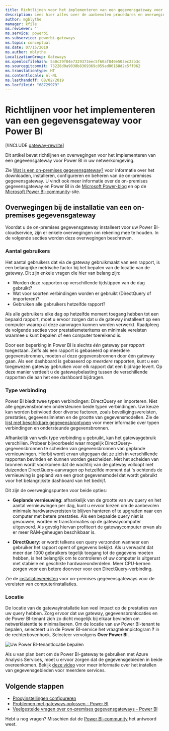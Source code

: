 ```yaml
---
title: Richtlijnen voor het implementeren van een gegevensgateway voor Power BI
description: Lees hier alles over de aanbevolen procedures en overwegingen voor het implementeren van een gateway voor Power BI.
author: mgblythe
manager: kfile
ms.reviewer: ''
ms.service: powerbi
ms.subservice: powerbi-gateways
ms.topic: conceptual
ms.date: 07/15/2019
ms.author: mblythe
LocalizationGroup: Gateways
ms.openlocfilehash: 5a0c29f04e7329373eec5f60af840e503ec22b3c
ms.sourcegitcommit: 73228d0a9038b8369369c059ad06168d2c5ff062
ms.translationtype: HT
ms.contentlocale: nl-NL
ms.lasthandoff: 08/02/2019
ms.locfileid: "68729979"
---
```

# <a name="guidance-for-deploying-a-data-gateway-for-power-bi"></a>Richtlijnen voor het implementeren van een gegevensgateway voor Power BI

[!INCLUDE [gateway-rewrite](includes/gateway-rewrite.md)]

Dit artikel bevat richtlijnen en overwegingen voor het implementeren van een gegevensgateway voor Power BI in uw netwerkomgeving.

Zie [Wat is een on-premises gegevensgateway?](/data-integration/gateway/service-gateway-onprem) voor informatie over het downloaden, installeren, configureren en beheren van de on-premises gegevensgateway. U vindt ook meer informatie over de on-premises gegevensgateway en Power BI in de [Microsoft Power-blog](https://powerbi.microsoft.com/blog/) en op de [Microsoft Power BI-community](https://community.powerbi.com/)-site.

## <a name="installation-considerations-for-the-on-premises-data-gateway"></a>Overwegingen bij de installatie van een on-premises gegevensgateway

Voordat u de on-premises gegevensgateway installeert voor uw Power BI-cloudservice, zijn er enkele overwegingen om rekening mee te houden. In de volgende secties worden deze overwegingen beschreven.

### <a name="number-of-users"></a>Aantal gebruikers

Het aantal gebruikers dat via de gateway gebruikmaakt van een rapport, is een belangrijke metrische factor bij het bepalen van de locatie van de gateway. Dit zijn enkele vragen die hier van belang zijn:

* Worden deze rapporten op verschillende tijdstippen van de dag gebruikt?
* Wat voor soorten verbindingen worden er gebruikt (DirectQuery of importeren)?
* Gebruiken alle gebruikers hetzelfde rapport?

Als alle gebruikers elke dag op hetzelfde moment toegang hebben tot een bepaald rapport, moet u ervoor zorgen dat u de gateway installeert op een computer waarop al deze aanvragen kunnen worden verwerkt. Raadpleeg de volgende secties voor prestatiemeteritems en minimale vereisten waarmee u kunt bepalen of een computer toereikend is.

Door een beperking in Power BI is slechts *één* gateway per *rapport* toegestaan. Zelfs als een rapport is gebaseerd op meerdere gegevensbronnen, moeten al deze gegevensbronnen door één gateway gaan. Als een dashboard is gebaseerd op *meerdere* rapporten, kunt u een toegewezen gateway gebruiken voor elk rapport dat een bijdrage levert. Op deze manier verdeelt u de gatewaybelasting tussen de verschillende rapporten die aan het ene dashboard bijdragen.

### <a name="connection-type"></a>Type verbinding

Power BI biedt twee typen verbindingen: DirectQuery en importeren. Niet alle gegevensbronnen ondersteunen beide typen verbindingen. Uw keuze kan worden beïnvloed door diverse factoren, zoals beveiligingsvereisten, prestaties, gegevenslimieten en de grootte van gegevensmodellen. Zie de [lijst met beschikbare gegevensbrontypen](service-gateway-data-sources.md#list-of-available-data-source-types) voor meer informatie over typen verbindingen en ondersteunde gegevensbronnen.

Afhankelijk van welk type verbinding u gebruikt, kan het gatewaygebruik verschillen. Probeer bijvoorbeeld waar mogelijk DirectQuery-gegevensbronnen te scheiden van gegevensbronnen van geplande vernieuwingen. Hierbij wordt ervan uitgegaan dat ze zich in verschillende rapporten bevinden en kunnen worden gescheiden. Met het scheiden van bronnen wordt voorkomen dat de wachtrij van de gateway volloopt met duizenden DirectQuery-aanvragen op hetzelfde moment dat 's ochtends de vernieuwing is gepland van een groot gegevensmodel dat wordt gebruikt voor het belangrijkste dashboard van het bedrijf. 

Dit zijn de overwegingspunten voor beide opties:

* **Geplande vernieuwing**: afhankelijk van de grootte van uw query en het aantal vernieuwingen per dag, kunt u ervoor kiezen om de aanbevolen minimale hardwarevereisten te blijven hanteren of te upgraden naar een computer met betere prestaties. Als een bepaalde query niet is gevouwen, worden er transformaties op de gatewaycomputer uitgevoerd. Als gevolg hiervan profiteert de gatewaycomputer ervan als er meer RAM-geheugen beschikbaar is.

* **DirectQuery**: er wordt telkens een query verzonden wanneer een gebruiker het rapport opent of gegevens bekijkt. Als u verwacht dat meer dan 1000 gebruikers tegelijk toegang tot de gegevens moeten hebben, is het belangrijk om te controleren of uw computer is uitgerust met stabiele en geschikte hardwareonderdelen. Meer CPU-kernen zorgen voor een betere doorvoer voor een DirectQuery-verbinding.

Zie de [installatievereisten](/data-integration/gateway/service-gateway-install#requirements) voor on-premises gegevensgateways voor de vereisten van computerinstallaties.

### <a name="location"></a>Locatie

De locatie van de gatewayinstallatie kan veel impact op de prestaties van uw query hebben. Zorg ervoor dat uw gateway, gegevensbronlocaties en de Power BI-tenant zich zo dicht mogelijk bij elkaar bevinden om netwerklatentie te minimaliseren. Om de locatie van uw Power BI-tenant te bepalen, selecteert u in de Power BI-service het vraagtekenpictogram **?** in de rechterbovenhoek. Selecteer vervolgens **Over Power BI**.

![Uw Power BI-tenantlocatie bepalen](media/service-gateway-deployment-guidance/powerbi-gateway-deployment-guidance_02.png)

Als u van plan bent om de Power BI-gateway te gebruiken met Azure Analysis Services, moet u ervoor zorgen dat de gegevensgebieden in beide overeenkomen. Bekijk [deze video](https://guyinacube.com/2018/01/power-bi-azure-analysis-services-gateway-data-region/) voor meer informatie over het instellen van gegevensgebieden voor meerdere services.

## <a name="next-steps"></a>Volgende stappen

* [Proxyinstellingen configureren](/data-integration/gateway/service-gateway-proxy)  
* [Problemen met gateways oplossen - Power BI](service-gateway-onprem-tshoot.md)  
* [Veelgestelde vragen over on-premises gegevensgateways - Power BI](service-gateway-power-bi-faq.md)  

Hebt u nog vragen? Misschien dat de [Power BI-community](http://community.powerbi.com/) het antwoord weet.


